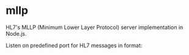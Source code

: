 mllp
====

HL7's MLLP (Minimum Lower Layer Protocol) server implementation in Node.js.


Listen on predefined port for HL7 messages in format:
